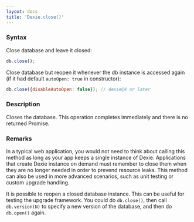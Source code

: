 ```yaml
---
layout: docs
title: 'Dexie.close()'
---
```


### Syntax

Close database and leave it closed:
```js
db.close();
```

Close database but reopen it whenever the db instance is accessed again (if it had default `autoOpen: true` in constructor):
```js
db.close({disableAutoOpen: false}); // dexie@4 or later
```

### Description

Closes the database. This operation completes immediately and there is no returned Promise.

### Remarks

In a typical web application, you would not need to think about calling this method as long as your app keeps a single instance of Dexie. Applications that create Dexie instance on demand must remember to close them when they are no longer needed in order to prevend resource leaks. This method can also be used in more advanced scenarios, such as unit testing or custom upgrade handling.

It is possible to reopen a closed database instance. This can be useful for testing the upgrade framework. You could do `db.close()`, then call `db.version(N)` to specify a new version of the database, and then do `db.open()` again.
